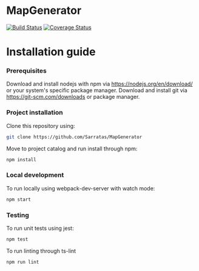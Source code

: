 # MapGenerator
[![Build Status](https://travis-ci.com/Sarratas/MapGenerator.svg?branch=master)](https://travis-ci.com/Sarratas/MapGenerator)
[![Coverage Status](https://coveralls.io/repos/github/Sarratas/MapGenerator/badge.svg)](https://coveralls.io/github/Sarratas/MapGenerator)

# Installation guide

### Prerequisites
Download and install nodejs with npm via https://nodejs.org/en/download/ or your system's specific package manager.
Download and install git via https://git-scm.com/downloads or package manager.

### Project installation
Clone this repository using:  
```bash
git clone https://github.com/Sarratas/MapGenerator
```
Move to project catalog and run install through npm:  
```bash
npm install
```
### Local development
To run locally using webpack-dev-server with watch mode:  
```bash
npm start
```

### Testing
To run unit tests using jest: 
```bash
npm test
```

To run linting through ts-lint
```bash
npm run lint
```